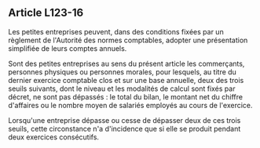 Article L123-16
----
Les petites entreprises peuvent, dans des conditions fixées par un règlement de
l'Autorité des normes comptables, adopter une présentation simplifiée de leurs
comptes annuels.

Sont des petites entreprises au sens du présent article les commerçants,
personnes physiques ou personnes morales, pour lesquels, au titre du dernier
exercice comptable clos et sur une base annuelle, deux des trois seuils
suivants, dont le niveau et les modalités de calcul sont fixés par décret, ne
sont pas dépassés : le total du bilan, le montant net du chiffre d'affaires ou
le nombre moyen de salariés employés au cours de l'exercice.

Lorsqu'une entreprise dépasse ou cesse de dépasser deux de ces trois seuils,
cette circonstance n'a d'incidence que si elle se produit pendant deux exercices
consécutifs.

